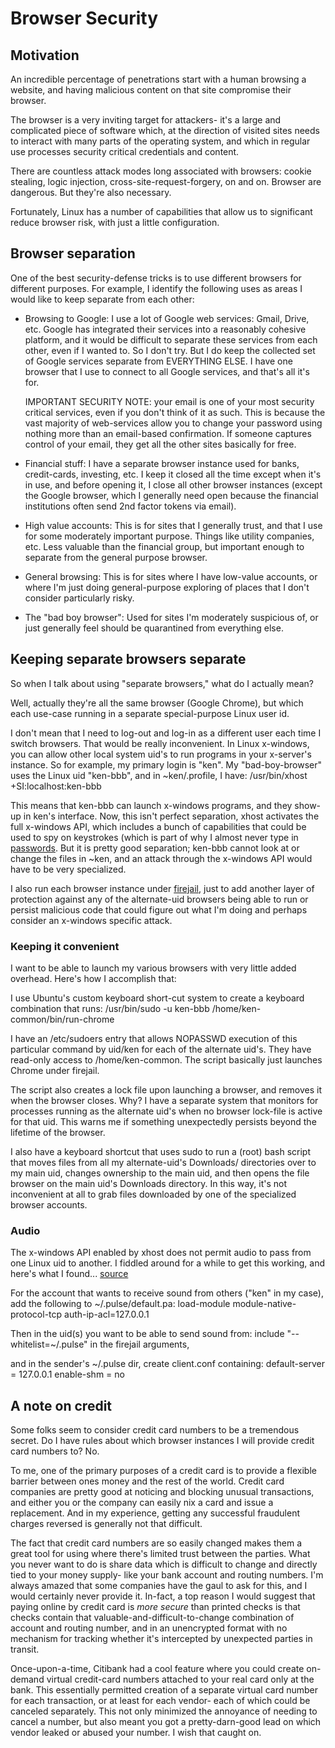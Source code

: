 # Browser Security

## Motivation

An incredible percentage of penetrations start with a human browsing a
website, and having malicious content on that site compromise their browser.

The browser is a very inviting target for attackers- it's a large and
complicated piece of software which, at the direction of visited sites needs
to interact with many parts of the operating system, and which in regular use
processes security critical credentials and content.

There are countless attack modes long associated with browsers: cookie
stealing, logic injection, cross-site-request-forgery, on and on.  Browser are
dangerous.  But they're also necessary.

Fortunately, Linux has a number of capabilities that allow us to significant
reduce browser risk, with just a little configuration.


## Browser separation

One of the best security-defense tricks is to use different browsers for
different purposes.  For example, I identify the following uses as areas I
would like to keep separate from each other:

- Browsing to Google: I use a lot of Google web services: Gmail, Drive, etc.
  Google has integrated their services into a reasonably cohesive platform,
  and it would be difficult to separate these services from each other, even
  if I wanted to.  So I don't try.  But I do keep the collected set of
  Google services separate from EVERYTHING ELSE.  I have one browser that I
  use to connect to all Google services, and that's all it's for.

  IMPORTANT SECURITY NOTE: your email is one of your most security critical
  services, even if you don't think of it as such.  This is because the vast
  majority of web-services allow you to change your password using nothing
  more than an email-based confirmation.  If someone captures control of
  your email, they get all the other sites basically for free.

- Financial stuff: I have a separate browser instance used for banks,
  credit-cards, investing, etc.  I keep it closed all the time except when
  it's in use, and before opening it, I close all other browser instances
  (except the Google browser, which I generally need open because the
  financial institutions often send 2nd factor tokens via email).

- High value accounts: This is for sites that I generally trust, and that I
  use for some moderately important purpose.  Things like utility companies,
  etc.  Less valuable than the financial group, but important enough to
  separate from the general purpose browser.

- General browsing: This is for sites where I have low-value accounts, or
  where I'm just doing general-purpose exploring of places that I don't
  consider particularly risky.

- The "bad boy browser": Used for sites I'm moderately suspicious of, or
  just generally feel should be quarantined from everything else.


## Keeping separate browsers separate

So when I talk about using "separate browsers," what do I actually mean?

Well, actually they're all the same browser (Google Chrome), but which each
use-case running in a separate special-purpose Linux user id.

I don't mean that I need to log-out and log-in as a different user each time I
switch browsers.  That would be really inconvenient.  In Linux x-windows, you
can allow other local system uid's to run programs in your x-server's
instance.  So for example, my primary login is "ken".  My "bad-boy-browser"
uses the Linux uid "ken-bbb", and in ~ken/.profile, I have:
  /usr/bin/xhost +SI:localhost:ken-bbb

This means that ken-bbb can launch x-windows programs, and they show-up in
ken's interface.  Now, this isn't perfect separation, xhost activates the full
x-windows API, which includes a bunch of capabilities that could be used to
spy on keystrokes (which is part of why I almost never type in
[passwords](security-passwords.md).  But it is pretty good separation; ken-bbb
cannot look at or change the files in ~ken, and an attack through the
x-windows API would have to be very specialized.

I also run each browser instance under
[firejail](https://firejail.wordpress.com/), just to add another layer of
protection against any of the alternate-uid browsers being able to run or
persist malicious code that could figure out what I'm doing and perhaps
consider an x-windows specific attack.


### Keeping it convenient

I want to be able to launch my various browsers with very little added
overhead.  Here's how I accomplish that:

I use Ubuntu's custom keyboard short-cut system to create a keyboard
combination that runs:
  /usr/bin/sudo -u ken-bbb /home/ken-common/bin/run-chrome

I have an /etc/sudoers entry that allows NOPASSWD execution of this
particular command by uid/ken for each of the alternate uid's.  They have
read-only access to /home/ken-common.  The script basically just launches
Chrome under firejail.

The script also creates a lock file upon launching a browser, and removes it
when the browser closes.  Why?  I have a separate system that monitors for
processes running as the alternate uid's when no browser lock-file is active
for that uid.  This warns me if something unexpectedly persists beyond the
lifetime of the browser.

I also have a keyboard shortcut that uses sudo to run a (root) bash script
that moves files from all my alternate-uid's Downloads/ directories over to my
main uid, changes ownership to the main uid, and then opens the file browser
on the main uid's Downloads directory.  In this way, it's not inconvenient at
all to grab files downloaded by one of the specialized browser accounts.


### Audio

The x-windows API enabled by xhost does not permit audio to pass from one
Linux uid to another.  I fiddled around for a while to get this working, and
here's what I found...
[source](http://billauer.co.il/blog/2014/01/pa-multiple-users/)

For the account that wants to receive sound from others ("ken" in my case),
add the following to ~/.pulse/default.pa:
  load-module module-native-protocol-tcp auth-ip-acl=127.0.0.1

Then in the uid(s) you want to be able to send sound from:
  include "--whitelist=~/.pulse" in the firejail arguments,

and in the sender's ~/.pulse dir, create client.conf containing:
  default-server = 127.0.0.1
  enable-shm = no


## A note on credit

Some folks seem to consider credit card numbers to be a tremendous secret.  Do
I have rules about which browser instances I will provide credit card numbers
to?  No.

To me, one of the primary purposes of a credit card is to provide a flexible
barrier between ones money and the rest of the world.  Credit card companies
are pretty good at noticing and blocking unusual transactions, and either you
or the company can easily nix a card and issue a replacement.  And in my
experience, getting any successful fraudulent charges reversed is generally not
that difficult.

The fact that credit card numbers are so easily changed makes them a great
tool for using where there's limited trust between the parties.  What you
never want to do is share data which is difficult to change and directly tied
to your money supply- like your bank account and routing numbers.  I'm always
amazed that some companies have the gaul to ask for this, and I would
certainly never provide it.  In-fact, a top reason I would suggest that paying
online by credit card is *more secure* than printed checks is that checks
contain that valuable-and-difficult-to-change combination of account and
routing number, and in an unencrypted format with no mechanism for tracking
whether it's intercepted by unexpected parties in transit.

Once-upon-a-time, Citibank had a cool feature where you could create on-demand
virtual credit-card numbers attached to your real card only at the bank.  This
essentially permitted creation of a separate virtual card number for each
transaction, or at least for each vendor- each of which could be canceled
separately.  This not only minimized the annoyance of needing to cancel a
number, but also meant you got a pretty-darn-good lead on which vendor leaked
or abused your number.  I wish that caught on.

